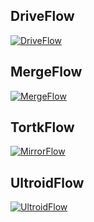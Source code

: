 ## DriveFlow 

[![DriveFlow](https://github.com/filteradmin/botflow/actions/workflows/DriveFlow.yml/badge.svg)](https://github.com/filteradmin/botflow/actions/workflows/DriveFlow.yml)

## MergeFlow 

[![MergeFlow](https://github.com/filteradmin/botflow/actions/workflows/MergeFlow.yml/badge.svg)](https://github.com/filteradmin/botflow/actions/workflows/MergeFlow.yml)

## TortkFlow 

[![MirrorFlow](https://github.com/filteradmin/botflow/actions/workflows/TortkFlow.yml/badge.svg)](https://github.com/filteradmin/botflow/actions/workflows/TortkFlow.yml)

## UltroidFlow   

[![UltroidFlow](https://github.com/filteradmin/botflow/actions/workflows/UltroidFlow.yml/badge.svg)](https://github.com/filteradmin/botflow/actions/workflows/UltroidFlow.yml)
